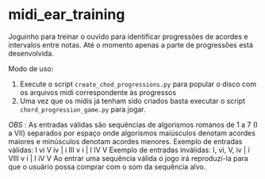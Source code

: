 # midi_ear_training
Joguinho para treinar o ouvido para identificar progressões de acordes e intervalos entre notas.
Até o momento apenas a parte de progressões está desenvolvida.

Modo de uso:
1) Execute o script `create_chod_progressions.py` para popular o disco com os arquivos midi correspondente às progressos
2) Uma vez que os midis já tenham sido criados basta executar o script `chord_progression_game.py` para jogar.

*OBS* : As entradas válidas são sequências de algorismos romanos de 1 a 7 (I a VII) separados por espaço onde algorismos maiúsculos denotam acordes maiores e minúsculos denotam acordes menores.
Exemplo de entradas válidas: I vi V iv | i III v i | I IV V
Exemplo de entradas inválidas: I, vi, V, iv | i VIII v i | I iV V
Ao entrar uma sequência válida o jogo irá reproduzí-la para que o usuário possa comprar com o som da sequência alvo.
